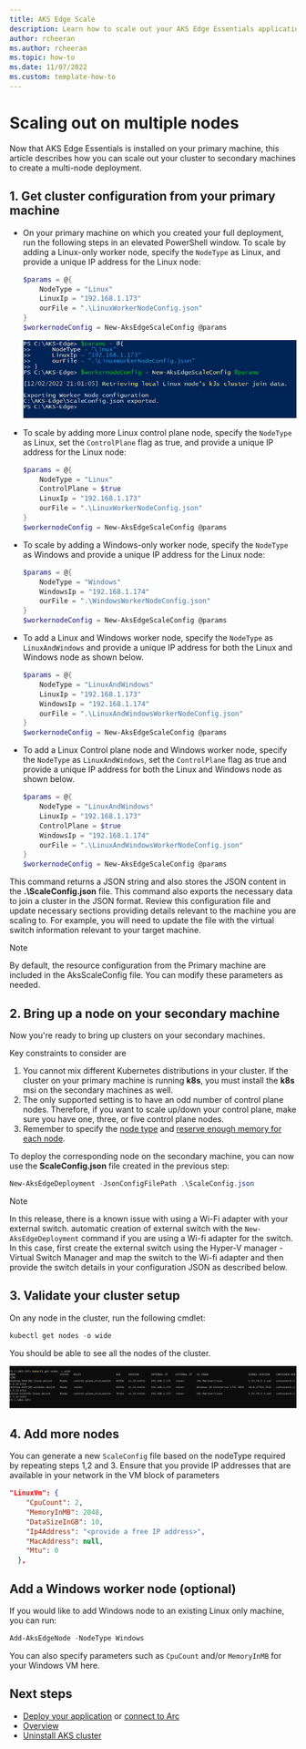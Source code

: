 ```yaml
---
title: AKS Edge Scale
description: Learn how to scale out your AKS Edge Essentials applications to multiple nodes. 
author: rcheeran
ms.author: rcheeran
ms.topic: how-to
ms.date: 11/07/2022
ms.custom: template-how-to
---
```


# Scaling out on multiple nodes

Now that AKS Edge Essentials is installed on your primary machine, this article describes how you can scale out your cluster to secondary machines to create a multi-node deployment. 

## 1. Get cluster configuration from your primary machine

- On your primary machine on which you created your full deployment, run the following steps in an elevated PowerShell window. To scale by adding a Linux-only worker node, specify the `NodeType` as Linux, and provide a unique IP address for the Linux node:

   ```powershell
   $params = @{
       NodeType = "Linux"
       LinuxIp = "192.168.1.173"
       ourFile = ".\LinuxWorkerNodeConfig.json"
   }
   $workernodeConfig = New-AksEdgeScaleConfig @params
   ```

    ![Screenshot showing the creation of config file.](./media/aks-edge/scale-config-file.png)

- To scale by adding more Linux control plane node, specify the `NodeType` as Linux, set the `ControlPlane` flag as true, and provide a unique IP address for the Linux node:

   ```powershell
   $params = @{
       NodeType = "Linux"
       ControlPlane = $true
       LinuxIp = "192.168.1.173"
       ourFile = ".\LinuxWorkerNodeConfig.json"
   }
   $workernodeConfig = New-AksEdgeScaleConfig @params
   ```

- To scale by adding a Windows-only worker node, specify the `NodeType` as Windows and provide a unique IP address for the Linux node:

   ```powershell
   $params = @{
       NodeType = "Windows"
       WindowsIp = "192.168.1.174"
       ourFile = ".\WindowsWorkerNodeConfig.json"
   }
   $workernodeConfig = New-AksEdgeScaleConfig @params
   ```

- To add a Linux and Windows worker node, specify the `NodeType` as `LinuxAndWindows` and provide a unique IP address for both the Linux and Windows node as shown below.

   ```powershell
   $params = @{
       NodeType = "LinuxAndWindows"
       LinuxIp = "192.168.1.173"
       WindowsIp = "192.168.1.174"
       ourFile = ".\LinuxAndWindowsWorkerNodeConfig.json"
   }
   $workernodeConfig = New-AksEdgeScaleConfig @params
   ```

- To add a Linux Control plane node and Windows worker node, specify the `NodeType` as `LinuxAndWindows`, set the `ControlPlane` flag as true and provide a unique IP address for both the Linux and Windows node as shown below.

   ```powershell
   $params = @{
       NodeType = "LinuxAndWindows"
       LinuxIp = "192.168.1.173"
       ControlPlane = $true
       WindowsIp = "192.168.1.174"
       ourFile = ".\LinuxAndWindowsWorkerNodeConfig.json"
   }
   $workernodeConfig = New-AksEdgeScaleConfig @params
   ```

This command returns a JSON string and also stores the JSON content in the **.\ScaleConfig.json** file. This command also exports the necessary data to join a cluster in the JSON format. Review this configuration file and update necessary sections providing details relevant to the machine you are scaling to. For example, you will need to update the file with the virtual switch information relevant to your target machine.

>[!NOTE]
> By default, the resource configuration from the Primary machine are included in the AksScaleConfig file. You can modify these parameters as needed.

## 2. Bring up a node on your secondary machine

Now you're ready to bring up clusters on your secondary machines. 

Key constraints to consider are
1. You cannot mix different Kubernetes distributions in your cluster. If the cluster on your primary machine is running **k8s**, you must install the **k8s** msi on the secondary machines as well.
1. The only supported setting is to have an odd number of control plane nodes. Therefore, if you want to scale up/down your control plane, make sure you have one, three, or five control plane nodes.
1. Remember to specify the [node type](./aks-edge-concept.md) and [reserve enough memory for each node](./aks-edge-concept.md).

To deploy the corresponding node on the secondary machine, you can now use the **ScaleConfig.json** file created in the previous step:

```powershell
New-AksEdgeDeployment -JsonConfigFilePath .\ScaleConfig.json
```

> [!NOTE]
> In this release, there is a known issue with using a Wi-Fi adapter with your external switch. automatic creation of external switch with the `New-AksEdgeDeployment` command if you are using a Wi-fi adapter for the switch. In this case, first create the external switch using the Hyper-V manager - Virtual Switch Manager and map the switch to the Wi-fi adapter and then provide the switch details in your configuration JSON as described below.
## 3. Validate your cluster setup

On any node in the cluster, run the following cmdlet:

```powershell
kubectl get nodes -o wide
```

You should be able to see all the nodes of the cluster.

![Screenshot showing multiple nodes.](./media/aks-edge/aks-edge-multi-nodes.png)

## 4. Add more nodes

You can generate a new `ScaleConfig` file based on the nodeType required by repeating steps 1,2 and 3. Ensure that you provide IP addresses that are available in your network in the VM block of parameters

```json
"LinuxVm": {
    "CpuCount": 2,
    "MemoryInMB": 2048,
    "DataSizeInGB": 10,
    "Ip4Address": "<provide a free IP address>",
    "MacAddress": null,
    "Mtu": 0
  },
```

## Add a Windows worker node (optional)
If you would like to add Windows node  to an existing Linux only machine, you can run:

```powershell
Add-AksEdgeNode -NodeType Windows
```

You can also specify parameters such as `CpuCount` and/or `MemoryInMB` for your Windows VM here.
## Next steps

- [Deploy your application](aks-edge-howto-deploy-app.md) or [connect to Arc](aks-edge-howto-connect-to-arc.md)
- [Overview](aks-edge-overview.md)
- [Uninstall AKS cluster](aks-edge-howto-uninstall.md)
